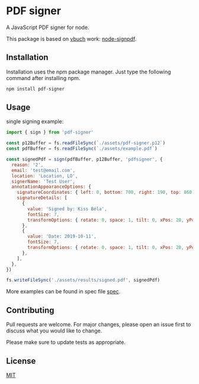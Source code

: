 # PDF signer

A JavaScript PDF signer for node. 

This package is based on [vbuch](https://www.npmjs.com/~vbuch) work: [node-signpdf](https://www.npmjs.com/package/node-signpdf).

## Installation

Installation uses the npm package manager. Just type the following command after installing npm.

```bash
npm install pdf-signer
```

## Usage

single signing example:
```javascript
import { sign } from 'pdf-signer'

const p12Buffer = fs.readFileSync(`./assets/pdf-signer.p12`)
const pdfBuffer = fs.readFileSync(`./assets/example.pdf`)

const signedPdf = sign(pdfBuffer, p12Buffer, 'pdfsigner', {
  reason: '2',
  email: 'test@email.com',
  location: 'Location, LO',
  signerName: 'Test User',
  annotationAppearanceOptions: {
    signatureCoordinates: { left: 0, bottom: 700, right: 190, top: 860 },
    signatureDetails: [
      {
        value: 'Signed by: Kiss Béla',
        fontSize: 7,
        transformOptions: { rotate: 0, space: 1, tilt: 0, xPos: 20, yPos: 20 },
      },
      {
        value: 'Date: 2019-10-11',
        fontSize: 7,
        transformOptions: { rotate: 0, space: 1, tilt: 0, xPos: 20, yPos: 30 },
      },
    ],
  },
})

fs.writeFileSync('./assets/results/signed.pdf', signedPdf)
```
More examples can be found in spec file [spec](https://github.com/vizicsaba89/pdf-signer/blob/master/src/sign.spec.ts).

## Contributing
Pull requests are welcome. For major changes, please open an issue first to discuss what you would like to change.

Please make sure to update tests as appropriate.

## License
[MIT](https://choosealicense.com/licenses/mit/)
